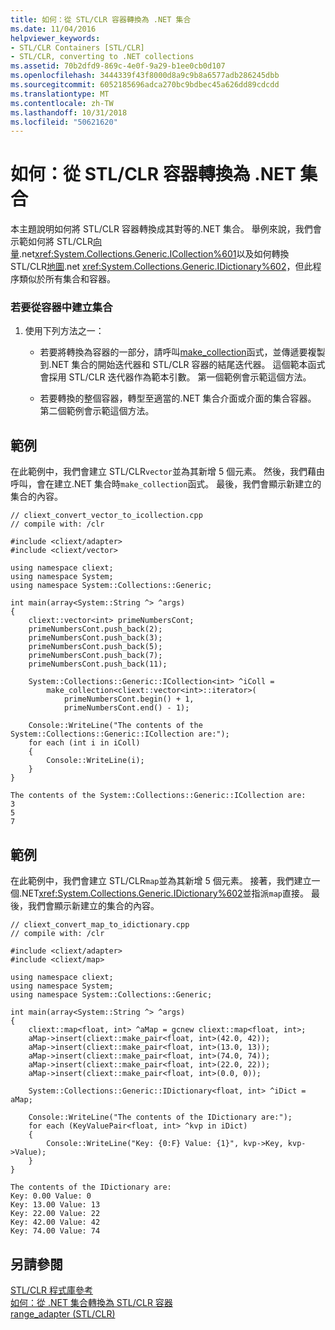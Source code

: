 ```yaml
---
title: 如何：從 STL/CLR 容器轉換為 .NET 集合
ms.date: 11/04/2016
helpviewer_keywords:
- STL/CLR Containers [STL/CLR]
- STL/CLR, converting to .NET collections
ms.assetid: 70b2dfd9-869c-4e0f-9a29-b1ee0cb0d107
ms.openlocfilehash: 3444339f43f8000d8a9c9b8a6577adb286245dbb
ms.sourcegitcommit: 6052185696adca270bc9bdbec45a626dd89cdcdd
ms.translationtype: MT
ms.contentlocale: zh-TW
ms.lasthandoff: 10/31/2018
ms.locfileid: "50621620"
---
```

# <a name="how-to-convert-from-a-stlclr-container-to-a-net-collection"></a>如何：從 STL/CLR 容器轉換為 .NET 集合

本主題說明如何將 STL/CLR 容器轉換成其對等的.NET 集合。 舉例來說，我們會示範如何將 STL/CLR[向量](../dotnet/vector-stl-clr.md).net<xref:System.Collections.Generic.ICollection%601>以及如何轉換 STL/CLR[地圖](../dotnet/map-stl-clr.md).net <xref:System.Collections.Generic.IDictionary%602>，但此程序類似於所有集合和容器。

### <a name="to-create-a-collection-from-a-container"></a>若要從容器中建立集合

1. 使用下列方法之一：

   - 若要將轉換為容器的一部分，請呼叫[make_collection](../dotnet/make-collection-stl-clr.md)函式，並傳遞要複製到.NET 集合的開始迭代器和 STL/CLR 容器的結尾迭代器。 這個範本函式會採用 STL/CLR 迭代器作為範本引數。 第一個範例會示範這個方法。

   - 若要轉換的整個容器，轉型至適當的.NET 集合介面或介面的集合容器。 第二個範例會示範這個方法。

## <a name="example"></a>範例

在此範例中，我們會建立 STL/CLR`vector`並為其新增 5 個元素。 然後，我們藉由呼叫，會在建立.NET 集合時`make_collection`函式。 最後，我們會顯示新建立的集合的內容。

```
// cliext_convert_vector_to_icollection.cpp
// compile with: /clr

#include <cliext/adapter>
#include <cliext/vector>

using namespace cliext;
using namespace System;
using namespace System::Collections::Generic;

int main(array<System::String ^> ^args)
{
    cliext::vector<int> primeNumbersCont;
    primeNumbersCont.push_back(2);
    primeNumbersCont.push_back(3);
    primeNumbersCont.push_back(5);
    primeNumbersCont.push_back(7);
    primeNumbersCont.push_back(11);

    System::Collections::Generic::ICollection<int> ^iColl =
        make_collection<cliext::vector<int>::iterator>(
            primeNumbersCont.begin() + 1,
            primeNumbersCont.end() - 1);

    Console::WriteLine("The contents of the System::Collections::Generic::ICollection are:");
    for each (int i in iColl)
    {
        Console::WriteLine(i);
    }
}
```

```Output
The contents of the System::Collections::Generic::ICollection are:
3
5
7
```

## <a name="example"></a>範例

在此範例中，我們會建立 STL/CLR`map`並為其新增 5 個元素。 接著，我們建立一個.NET<xref:System.Collections.Generic.IDictionary%602>並指派`map`直接。 最後，我們會顯示新建立的集合的內容。

```
// cliext_convert_map_to_idictionary.cpp
// compile with: /clr

#include <cliext/adapter>
#include <cliext/map>

using namespace cliext;
using namespace System;
using namespace System::Collections::Generic;

int main(array<System::String ^> ^args)
{
    cliext::map<float, int> ^aMap = gcnew cliext::map<float, int>;
    aMap->insert(cliext::make_pair<float, int>(42.0, 42));
    aMap->insert(cliext::make_pair<float, int>(13.0, 13));
    aMap->insert(cliext::make_pair<float, int>(74.0, 74));
    aMap->insert(cliext::make_pair<float, int>(22.0, 22));
    aMap->insert(cliext::make_pair<float, int>(0.0, 0));

    System::Collections::Generic::IDictionary<float, int> ^iDict = aMap;

    Console::WriteLine("The contents of the IDictionary are:");
    for each (KeyValuePair<float, int> ^kvp in iDict)
    {
        Console::WriteLine("Key: {0:F} Value: {1}", kvp->Key, kvp->Value);
    }
}
```

```Output
The contents of the IDictionary are:
Key: 0.00 Value: 0
Key: 13.00 Value: 13
Key: 22.00 Value: 22
Key: 42.00 Value: 42
Key: 74.00 Value: 74
```

## <a name="see-also"></a>另請參閱

[STL/CLR 程式庫參考](../dotnet/stl-clr-library-reference.md)<br/>
[如何：從 .NET 集合轉換為 STL/CLR 容器](../dotnet/how-to-convert-from-a-dotnet-collection-to-a-stl-clr-container.md)<br/>
[range_adapter (STL/CLR)](../dotnet/range-adapter-stl-clr.md)